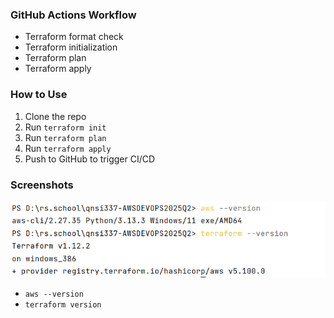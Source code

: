 ### GitHub Actions Workflow

- Terraform format check
- Terraform initialization
- Terraform plan
- Terraform apply

### How to Use

1. Clone the repo
2. Run `terraform init`
3. Run `terraform plan`
4. Run `terraform apply`
5. Push to GitHub to trigger CI/CD


### Screenshots
![version.png.png](version.png)
- `aws --version`
- `terraform version`